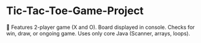 # Tic-Tac-Toe-Game-Project
📌 Features  2-player game (X and O).  Board displayed in console.  Checks for win, draw, or ongoing game.  Uses only core Java (Scanner, arrays, loops).
